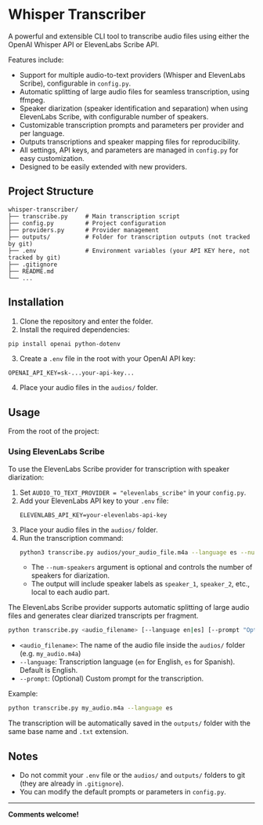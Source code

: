 # Whisper Transcriber

A powerful and extensible CLI tool to transcribe audio files using either the OpenAI Whisper API or ElevenLabs Scribe API. 

Features include:
- Support for multiple audio-to-text providers (Whisper and ElevenLabs Scribe), configurable in `config.py`.
- Automatic splitting of large audio files for seamless transcription, using ffmpeg.
- Speaker diarization (speaker identification and separation) when using ElevenLabs Scribe, with configurable number of speakers.
- Customizable transcription prompts and parameters per provider and per language.
- Outputs transcriptions and speaker mapping files for reproducibility.
- All settings, API keys, and parameters are managed in `config.py` for easy customization.
- Designed to be easily extended with new providers.


## Project Structure

```
whisper-transcriber/
├── transcribe.py     # Main transcription script
├── config.py         # Project configuration
├── providers.py      # Provider management
├── outputs/          # Folder for transcription outputs (not tracked by git)
├── .env              # Environment variables (your API KEY here, not tracked by git)
├── .gitignore
├── README.md
└── ...
```

## Installation

1. Clone the repository and enter the folder.
2. Install the required dependencies:

```bash
pip install openai python-dotenv
```

3. Create a `.env` file in the root with your OpenAI API key:

```
OPENAI_API_KEY=sk-...your-api-key...
```

4. Place your audio files in the `audios/` folder.

## Usage

From the root of the project:

### Using ElevenLabs Scribe

To use the ElevenLabs Scribe provider for transcription with speaker diarization:

1. Set `AUDIO_TO_TEXT_PROVIDER = "elevenlabs_scribe"` in your `config.py`.
2. Add your ElevenLabs API key to your `.env` file:
   ```
   ELEVENLABS_API_KEY=your-elevenlabs-api-key
   ```
3. Place your audio files in the `audios/` folder.
4. Run the transcription command:
   ```bash
   python3 transcribe.py audios/your_audio_file.m4a --language es --num-speakers 2
   ```
   - The `--num-speakers` argument is optional and controls the number of speakers for diarization.
   - The output will include speaker labels as `speaker_1`, `speaker_2`, etc., local to each audio part.

The ElevenLabs Scribe provider supports automatic splitting of large audio files and generates clear diarized transcripts per fragment.

```bash
python transcribe.py <audio_filename> [--language en|es] [--prompt "Optional custom prompt text"]
```

- `<audio_filename>`: The name of the audio file inside the `audios/` folder (e.g. `my_audio.m4a`)
- `--language`: Transcription language (`en` for English, `es` for Spanish). Default is English.
- `--prompt`: (Optional) Custom prompt for the transcription.

Example:

```bash
python transcribe.py my_audio.m4a --language es
```

The transcription will be automatically saved in the `outputs/` folder with the same base name and `.txt` extension.

## Notes
- Do not commit your `.env` file or the `audios/` and `outputs/` folders to git (they are already in `.gitignore`).
- You can modify the default prompts or parameters in `config.py`.

---

**Comments welcome!**
